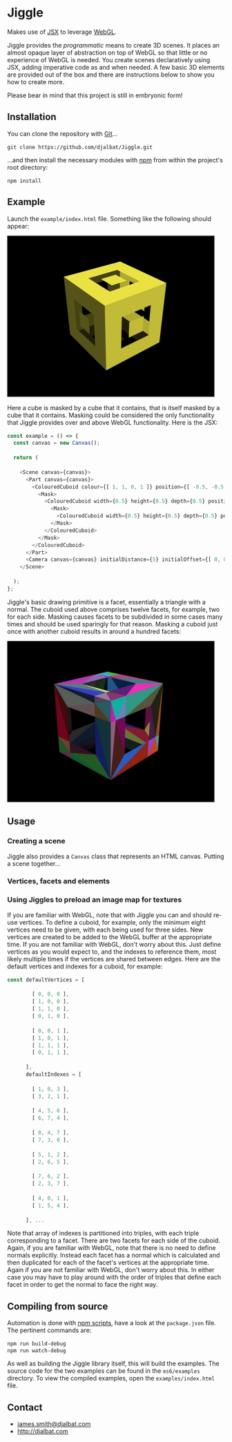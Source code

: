 # Jiggle

Makes use of [JSX](https://facebook.github.io/react/docs/jsx-in-depth.html) to leverage [WebGL](https://developer.mozilla.org/en-US/docs/Web/API/WebGL_API).

Jiggle provides the *programmatic* means to create 3D scenes. It places an almost opaque layer of abstraction on top of WebGL so that little or no experience of WebGL is needed. You create scenes declaratively using JSX, adding imperative code as and when needed. A few basic 3D elements are provided out of the box and there are instructions below to show you how to create more.

Please bear in mind that this project is still in embryonic form!

## Installation

You can clone the repository with [Git](https://git-scm.com/)...

    git clone https://github.com/djalbat/Jiggle.git

...and then install the necessary modules with [npm](https://www.npmjs.com/) from within the project's root directory:

    npm install

## Example

Launch the `example/index.html` file. Something like the following should appear:

![Masked cube](https://github.com/djalbat/Jiggle/blob/master/assets/masked_cube.jpg)

Here a cube is masked by a cube that it contains, that is itself masked by a cube that it contains. Masking could be considered the only functionality that Jiggle provides over and above WebGL functionality. Here is the JSX:
```js
const example = () => {
  const canvas = new Canvas();

  return (

    <Scene canvas={canvas}>
      <Part canvas={canvas}>
        <ColouredCuboid colour={[ 1, 1, 0, 1 ]} position={[ -0.5, -0.5, -0.5 ]}>
          <Mask>
            <ColouredCuboid width={0.5} height={0.5} depth={0.5} position={[ 0.25, 0.25, 0.25 ]}>
              <Mask>
                <ColouredCuboid width={0.5} height={0.5} depth={0.5} position={[ 0.25, 0.25, 0.25 ]} />
              </Mask>
            </ColouredCuboid>
          </Mask>
        </ColouredCuboid>
      </Part>
      <Camera canvas={canvas} initialDistance={5} initialOffset={[ 0, 0, 0 ]} />
    </Scene>

  );
};
```
Jiggle's basic drawing primitive is a facet, essentially a triangle with a normal. The cuboid used above comprises twelve facets, for example, two for each side. Masking causes facets to be subdivided in some cases many times and should be used sparingly for that reason. Masking a cuboid just once with another cuboid results in around a hundred facets: 

![Masked cube facets](https://github.com/djalbat/Jiggle/blob/master/assets/masked_cube_facets.jpg)
    
## Usage

### Creating a scene

Jiggle also provides a `Canvas` class that represents an HTML canvas. Putting a scene together...

### Vertices, facets and elements

### Using Jiggles to preload an image map for textures

If you are familiar with WebGL, note that with Jiggle you can and should re-use vertices. To define a cuboid, for example, only the minimum eight vertices need to be given, with each being used for three sides. New vertices are created to be added to the WebGL buffer at the appropriate time. If you are not familiar with WebGL, don't worry about this. Just define vertices as you would expect to, and the indexes to reference them, most likely multiple times if the vertices are shared between edges. Here are the default vertices and indexes for a cuboid, for example:  
   
```js
const defaultVertices = [
        
        [ 0, 0, 0 ],
        [ 1, 0, 0 ],
        [ 1, 1, 0 ],
        [ 0, 1, 0 ],
    
        [ 0, 0, 1 ],
        [ 1, 0, 1 ],
        [ 1, 1, 1 ],
        [ 0, 1, 1 ],
    
      ],
      defaultIndexes = [
    
        [ 1, 0, 3 ],
        [ 3, 2, 1 ],
    
        [ 4, 5, 6 ],
        [ 6, 7, 4 ],
    
        [ 0, 4, 7 ],
        [ 7, 3, 0 ],
    
        [ 5, 1, 2 ],
        [ 2, 6, 5 ],
    
        [ 7, 6, 2 ],
        [ 2, 3, 7 ],
    
        [ 4, 0, 1 ],
        [ 1, 5, 4 ],
    
      ], ...   
```
          
Note that array of indexes is partitioned into triples, with each triple corresponding to a facet. There are two facets for each side of the cuboid. Again, if you are familiar with WebGL, note that there is no need to define normals explicitly. Instead each facet has a normal which is calculated and then duplicated for each of the facet's vertices at the appropriate time. Again if you are not familiar with WebGL, don't worry about this. In either case you may have to play around with the order of triples that define each facet in order to get the normal to face the right way.
    
## Compiling from source

Automation is done with [npm scripts](https://docs.npmjs.com/misc/scripts), have a look at the `package.json` file. The pertinent commands are:

    npm run build-debug
    npm run watch-debug
    
As well as building the Jiggle library itself, this will build the examples. The source code for the two examples can be found in the `es6/examples` directory. To view the compiled examples, open the `examples/index.html` file.
    
## Contact

- james.smith@djalbat.com
- http://djalbat.com
